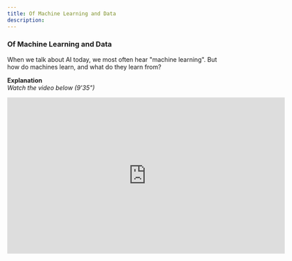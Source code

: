 ```yaml
---
title: Of Machine Learning and Data
description:
---
```

### Of Machine Learning and Data

When we talk about AI today, we most often hear "machine learning". But how do machines learn, and what do they learn from?

**Explanation**  
_Watch the video below (9'35")_

<center><iframe width="640" height="360" src="https://www.youtube.com/embed/XD6fvv7ldA8?rel=0&showinfo=0&cc_load_policy=1&hl=en&modestbranding=1" frameborder="0" allowfullscreen></iframe></center>
